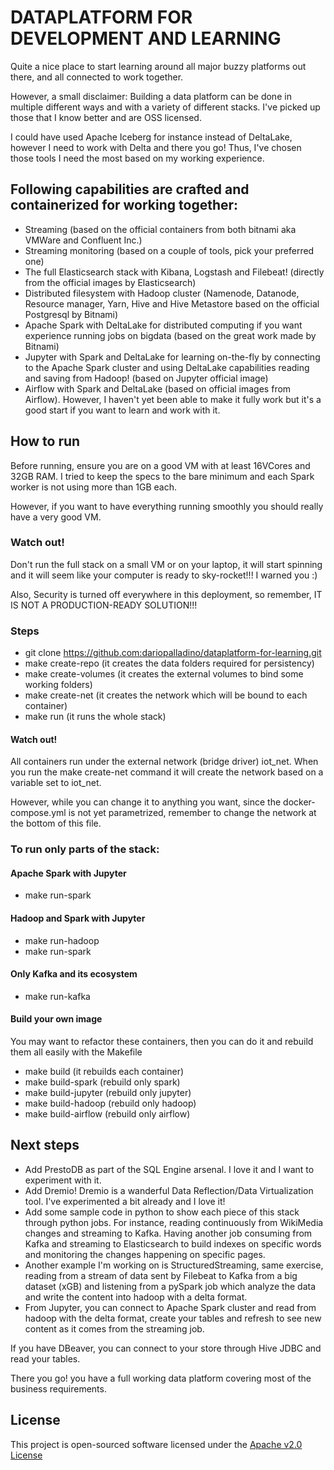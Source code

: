 # DATAPLATFORM FOR DEVELOPMENT AND LEARNING
Quite a nice place to start learning around all major buzzy platforms out there, and all connected to work together.

However, a small disclaimer: Building a data platform can be done in multiple different ways and with a variety of different stacks. I've picked up those that I know better and are OSS licensed. 

I could have used Apache Iceberg for instance instead of DeltaLake, however I need to work with Delta and there you go! Thus, I've chosen those tools I need the most based on my working experience. 

## Following capabilities are crafted and containerized for working together:
- Streaming (based on the official containers from both bitnami aka VMWare and Confluent Inc.)
- Streaming monitoring (based on a couple of tools, pick your preferred one)
- The full Elasticsearch stack with Kibana, Logstash and Filebeat! (directly from the official images by Elasticsearch)
- Distributed filesystem with Hadoop cluster (Namenode, Datanode, Resource manager, Yarn, Hive and Hive Metastore based on the official Postgresql by Bitnami)
- Apache Spark with DeltaLake for distributed computing if you want experience running jobs on bigdata (based on the great work made by Bitnami)
- Jupyter with Spark and DeltaLake for learning on-the-fly by connecting to the Apache Spark cluster and using DeltaLake capabilities reading and saving from Hadoop! (based on Jupyter official image)
- Airflow with Spark and DeltaLake (based on official images from Airflow). However, I haven't yet been able to make it fully work but it's a good start if you want to learn and work with it.

## How to run
Before running, ensure you are on a good VM with at least 16VCores and 32GB RAM. I tried to keep the specs to the bare minimum and each Spark worker is not using more than 1GB each. 

However, if you want to have everything running smoothly you should really have a very good VM.

### Watch out! 
Don't run the full stack on a small VM or on your laptop, it will start spinning and it will seem like your computer is ready to sky-rocket!!! I warned you :)

Also, Security is turned off everywhere in this deployment, so remember, IT IS NOT A PRODUCTION-READY SOLUTION!!!

### Steps
- git clone https://github.com:dariopalladino/dataplatform-for-learning.git
- make create-repo (it creates the data folders required for persistency)
- make create-volumes (it creates the external volumes to bind some working folders)
- make create-net (it creates the network which will be bound to each container)
- make run (it runs the whole stack)

#### Watch out!
All containers run under the external network (bridge driver) iot_net. When you run the make create-net command it will create the network based on a variable set to iot_net. 

However, while you can change it to anything you want, since the docker-compose.yml is not yet parametrized, remember to change the network at the bottom of this file.

### To run only parts of the stack:
#### Apache Spark with Jupyter
- make run-spark

#### Hadoop and Spark with Jupyter
- make run-hadoop
- make run-spark

#### Only Kafka and its ecosystem
- make run-kafka

#### Build your own image
You may want to refactor these containers, then you can do it and rebuild them all easily with the Makefile
- make build (it rebuilds each container)
- make build-spark (rebuild only spark)
- make build-jupyter (rebuild only jupyter)
- make build-hadoop (rebuild only hadoop)
- make build-airflow (rebuild only airflow)

## Next steps
- Add PrestoDB as part of the SQL Engine arsenal. I love it and I want to experiment with it. 
- Add Dremio! Dremio is a wanderful Data Reflection/Data Virtualization tool. I've experimented a bit already and I love it!
- Add some sample code in python to show each piece of this stack through python jobs. For instance, reading continuously from WikiMedia changes and streaming to Kafka. Having another job consuming from Kafka and streaming to Elasticsearch to build indexes on specific words and monitoring the changes happening on specific pages. 
- Another example I'm working on is StructuredStreaming, same exercise, reading from a stream of data sent by Filebeat to Kafka from a big dataset (xGB) and listening from a pySpark job which analyze the data and write the content into hadoop with a delta format.
- From Jupyter, you can connect to Apache Spark cluster and read from hadoop with the delta format, create your tables and refresh to see new content as it comes from the streaming job.

If you have DBeaver, you can connect to your store through Hive JDBC and read your tables.

There you go! you have a full working data platform covering most of the business requirements. 

## License
This project is open-sourced software licensed under the [Apache v2.0 License](LICENSE.txt)